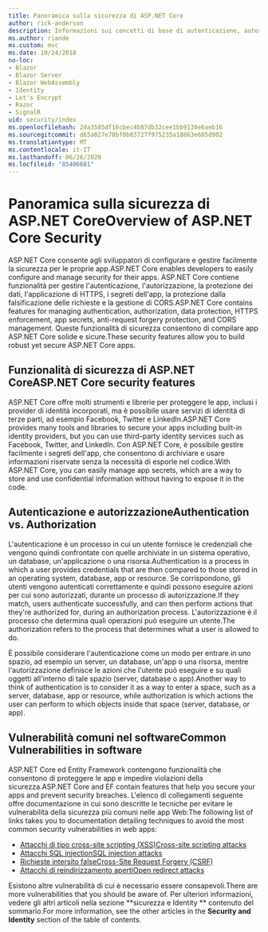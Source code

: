 ```yaml
---
title: Panoramica sulla sicurezza di ASP.NET Core
author: rick-anderson
description: Informazioni sui concetti di base di autenticazione, autorizzazione e sicurezza in ASP.NET Core.
ms.author: riande
ms.custom: mvc
ms.date: 10/24/2018
no-loc:
- Blazor
- Blazor Server
- Blazor WebAssembly
- Identity
- Let's Encrypt
- Razor
- SignalR
uid: security/index
ms.openlocfilehash: 2da3585df16cbec4b87db32cee1bb9138e6aeb16
ms.sourcegitcommit: d65a027e78bf0b83727f975235a18863e685d902
ms.translationtype: MT
ms.contentlocale: it-IT
ms.lasthandoff: 06/26/2020
ms.locfileid: "85406681"
---
```

# <a name="overview-of-aspnet-core-security"></a><span data-ttu-id="173cf-103">Panoramica sulla sicurezza di ASP.NET Core</span><span class="sxs-lookup"><span data-stu-id="173cf-103">Overview of ASP.NET Core Security</span></span>

<span data-ttu-id="173cf-104">ASP.NET Core consente agli sviluppatori di configurare e gestire facilmente la sicurezza per le proprie app.</span><span class="sxs-lookup"><span data-stu-id="173cf-104">ASP.NET Core enables developers to easily configure and manage security for their apps.</span></span> <span data-ttu-id="173cf-105">ASP.NET Core contiene funzionalità per gestire l'autenticazione, l'autorizzazione, la protezione dei dati, l'applicazione di HTTPS, i segreti dell'app, la protezione dalla falsificazione delle richieste e la gestione di CORS.</span><span class="sxs-lookup"><span data-stu-id="173cf-105">ASP.NET Core contains features for managing authentication, authorization, data protection, HTTPS enforcement, app secrets, anti-request forgery protection, and CORS management.</span></span> <span data-ttu-id="173cf-106">Queste funzionalità di sicurezza consentono di compilare app ASP.NET Core solide e sicure.</span><span class="sxs-lookup"><span data-stu-id="173cf-106">These security features allow you to build robust yet secure ASP.NET Core apps.</span></span>

## <a name="aspnet-core-security-features"></a><span data-ttu-id="173cf-107">Funzionalità di sicurezza di ASP.NET Core</span><span class="sxs-lookup"><span data-stu-id="173cf-107">ASP.NET Core security features</span></span>

<span data-ttu-id="173cf-108">ASP.NET Core offre molti strumenti e librerie per proteggere le app, inclusi i provider di identità incorporati, ma è possibile usare servizi di identità di terze parti, ad esempio Facebook, Twitter e LinkedIn.</span><span class="sxs-lookup"><span data-stu-id="173cf-108">ASP.NET Core provides many tools and libraries to secure your apps including built-in identity providers, but you can use third-party identity services such as Facebook, Twitter, and LinkedIn.</span></span> <span data-ttu-id="173cf-109">Con ASP.NET Core, è possibile gestire facilmente i segreti dell'app, che consentono di archiviare e usare informazioni riservate senza la necessità di esporle nel codice.</span><span class="sxs-lookup"><span data-stu-id="173cf-109">With ASP.NET Core, you can easily manage app secrets, which are a way to store and use confidential information without having to expose it in the code.</span></span>

## <a name="authentication-vs-authorization"></a><span data-ttu-id="173cf-110">Autenticazione e autorizzazione</span><span class="sxs-lookup"><span data-stu-id="173cf-110">Authentication vs. Authorization</span></span>

<span data-ttu-id="173cf-111">L'autenticazione è un processo in cui un utente fornisce le credenziali che vengono quindi confrontate con quelle archiviate in un sistema operativo, un database, un'applicazione o una risorsa.</span><span class="sxs-lookup"><span data-stu-id="173cf-111">Authentication is a process in which a user provides credentials that are then compared to those stored in an operating system, database, app or resource.</span></span> <span data-ttu-id="173cf-112">Se corrispondono, gli utenti vengono autenticati correttamente e quindi possono eseguire azioni per cui sono autorizzati, durante un processo di autorizzazione.</span><span class="sxs-lookup"><span data-stu-id="173cf-112">If they match, users authenticate successfully, and can then perform actions that they're authorized for, during an authorization process.</span></span> <span data-ttu-id="173cf-113">L'autorizzazione è il processo che determina quali operazioni può eseguire un utente.</span><span class="sxs-lookup"><span data-stu-id="173cf-113">The authorization refers to the process that determines what a user is allowed to do.</span></span>

<span data-ttu-id="173cf-114">È possibile considerare l'autenticazione come un modo per entrare in uno spazio, ad esempio un server, un database, un'app o una risorsa, mentre l'autorizzazione definisce le azioni che l'utente può eseguire e su quali oggetti all'interno di tale spazio (server, database o app).</span><span class="sxs-lookup"><span data-stu-id="173cf-114">Another way to think of authentication is to consider it as a way to enter a space, such as a server, database, app or resource, while authorization is which actions the user can perform to which objects inside that space (server, database, or app).</span></span>

## <a name="common-vulnerabilities-in-software"></a><span data-ttu-id="173cf-115">Vulnerabilità comuni nel software</span><span class="sxs-lookup"><span data-stu-id="173cf-115">Common Vulnerabilities in software</span></span>

<span data-ttu-id="173cf-116">ASP.NET Core ed Entity Framework contengono funzionalità che consentono di proteggere le app e impedire violazioni della sicurezza.</span><span class="sxs-lookup"><span data-stu-id="173cf-116">ASP.NET Core and EF contain features that help you secure your apps and prevent security breaches.</span></span> <span data-ttu-id="173cf-117">L'elenco di collegamenti seguente offre documentazione in cui sono descritte le tecniche per evitare le vulnerabilità della sicurezza più comuni nelle app Web:</span><span class="sxs-lookup"><span data-stu-id="173cf-117">The following list of links takes you to documentation detailing techniques to avoid the most common security vulnerabilities in web apps:</span></span>

* [<span data-ttu-id="173cf-118">Attacchi di tipo cross-site scripting (XSS)</span><span class="sxs-lookup"><span data-stu-id="173cf-118">Cross-site scripting attacks</span></span>](xref:security/cross-site-scripting)
* [<span data-ttu-id="173cf-119">Attacchi SQL injection</span><span class="sxs-lookup"><span data-stu-id="173cf-119">SQL injection attacks</span></span>](/ef/core/querying/raw-sql)
* [<span data-ttu-id="173cf-120">Richieste intersito false</span><span class="sxs-lookup"><span data-stu-id="173cf-120">Cross-Site Request Forgery (CSRF)</span></span>](xref:security/anti-request-forgery)
* [<span data-ttu-id="173cf-121">Attacchi di reindirizzamento aperti</span><span class="sxs-lookup"><span data-stu-id="173cf-121">Open redirect attacks</span></span>](xref:security/preventing-open-redirects)

<span data-ttu-id="173cf-122">Esistono altre vulnerabilità di cui è necessario essere consapevoli.</span><span class="sxs-lookup"><span data-stu-id="173cf-122">There are more vulnerabilities that you should be aware of.</span></span> <span data-ttu-id="173cf-123">Per ulteriori informazioni, vedere gli altri articoli nella sezione \*\*sicurezza e Identity \*\* contenuto del sommario.</span><span class="sxs-lookup"><span data-stu-id="173cf-123">For more information, see the other articles in the **Security and Identity** section of the table of contents.</span></span>
